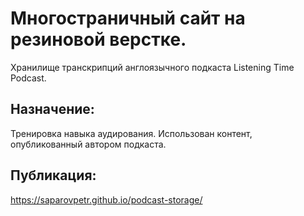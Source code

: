 # Многостраничный сайт на резиновой верстке.

Хранилище транскрипций англоязычного подкаста Listening Time Podcast.

## Назначение:
Тренировка навыка аудирования.
Использован контент, опубликованный автором подкаста. 

## Публикация:
https://saparovpetr.github.io/podcast-storage/
